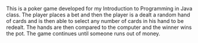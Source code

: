 This is a poker game developed for my Introduction to Programming in Java
class. The player places a bet and then the player is a dealt a random hand of cards and is then able to select any number of cards in his hand to be redealt. The hands are then compared to the computer and the winner wins the pot. The game continues until someone runs out of money. 